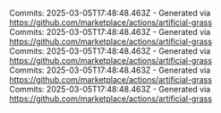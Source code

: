 Commits: 2025-03-05T17:48:48.463Z - Generated via https://github.com/marketplace/actions/artificial-grass
<br>
Commits: 2025-03-05T17:48:48.463Z - Generated via https://github.com/marketplace/actions/artificial-grass
<br>
Commits: 2025-03-05T17:48:48.463Z - Generated via https://github.com/marketplace/actions/artificial-grass
<br>
Commits: 2025-03-05T17:48:48.463Z - Generated via https://github.com/marketplace/actions/artificial-grass
<br>
Commits: 2025-03-05T17:48:48.463Z - Generated via https://github.com/marketplace/actions/artificial-grass
<br>

